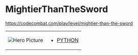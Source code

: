 # MightierThanTheSword 

https://codecombat.com/play/level/mightier-than-the-sword
<table>
<tr>
<td>

![Hero Picture](hero.png?raw=true "Hero Picture")

</td>
<td>
<ul>
<li>

[PYTHON](MightierThanTheSword.py)

</li>
</td>
</tr>
<table>